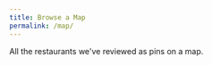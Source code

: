 ```yaml
---
title: Browse a Map
permalink: /map/
---
```

All the restaurants we've reviewed as pins on a map.

<!-- Map container -->
<div id="map" style="width: 100%; height: 500px;"></div>

<!-- Leaflet CSS -->
<link rel="stylesheet" href="https://unpkg.com/leaflet@1.7.1/dist/leaflet.css" />

<!-- Leaflet JS -->
<script src="https://unpkg.com/leaflet@1.7.1/dist/leaflet.js"></script>

<!-- Leaflet Marker Cluster -->
<script src="https://unpkg.com/leaflet.markercluster@1.4.1/dist/leaflet.markercluster.js"></script>

<script src="https://unpkg.com/js-yaml/dist/js-yaml.min.js"></script>

<script>
    // Initialize the map with a default view
    var map = L.map('map').setView([-41, 173], 5); // New Zealand's approximate latitude and longitude, with a suitable zoom level

    // MapTiler Streets v2 Tile Layer URL
    L.tileLayer('https://api.maptiler.com/maps/streets-v2/256/{z}/{x}/{y}.png?key=TBMEHjpwUqAgqKJFiXYL', {
        attribution: '&copy; <a href="https://www.openstreetmap.org/copyright">OpenStreetMap</a> contributors, MapTiler',
        maxZoom: 19
    }).addTo(map);

    // Fetch markers data from the assets folder
    fetch('{{ "/assets/markers.yml" | relative_url }}')
        .then(response => response.text())  // Get the text content of the file
        .then(yamlText => {
            // Parse the YAML data into a JavaScript object
            var markersData = jsyaml.load(yamlText);

            // Loop through markersData and add each marker to the map
            markersData.forEach(function(marker) {
                var lat = marker.lat;
                var lon = marker.lon;
                var title = marker.title;
                var address = marker.address;
                var rating = marker.rating;
                var link = marker.link;

                // Ensure that the link is properly escaped
                var safeLink = link.replace(/'/g, '%27');  // Escape single quotes in the URL

                // Create a marker for each location
                var popupContent = "<strong>" + title + "</strong><br>" +
                                   "Rating: " + rating + "<br>" +
                                   address + "<br>" +
                                   "<a href='" + safeLink + "' target='_blank'>View Post</a>";

                var newMarker = L.marker([lat, lon]).bindPopup(popupContent);
                newMarker.addTo(map); // Directly add the marker to the map
            });
        })
        .catch(error => console.error("Error loading markers data:", error));
</script>
